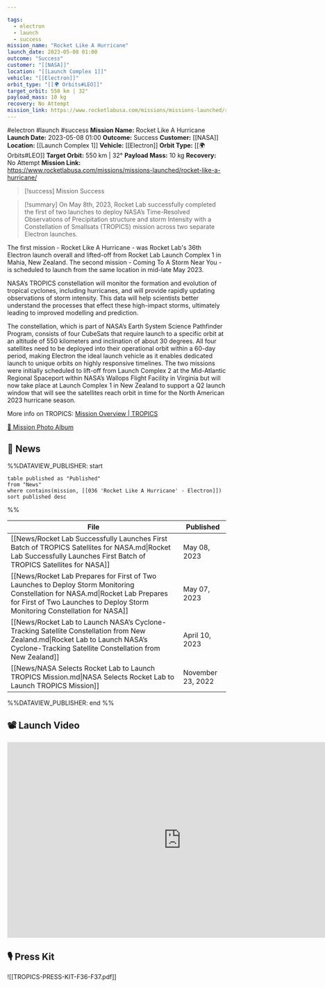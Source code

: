 ```yaml
---

tags:
  - electron
  - launch
  - success
mission_name: "Rocket Like A Hurricane"
launch_date: 2023-05-08 01:00
outcome: "Success"
customer: "[[NASA]]"
location: "[[Launch Complex 1]]"
vehicle: "[[Electron]]"
orbit_type: "[[🌍 Orbits#LEO]]"
target_orbit: 550 km | 32°
payload_mass: 10 kg
recovery: No Attempt
mission_link: https://www.rocketlabusa.com/missions/missions-launched/rocket-like-a-hurricane/
---
```


#electron #launch #success
**Mission Name:** Rocket Like A Hurricane
**Launch Date:** 2023-05-08 01:00
**Outcome:** Success
**Customer:** [[NASA]]
**Location:** [[Launch Complex 1]]
**Vehicle:** [[Electron]]
**Orbit Type:** [[🌍 Orbits#LEO]]
**Target Orbit:** 550 km | 32°
**Payload Mass:** 10 kg
**Recovery:** No Attempt
**Mission Link:** https://www.rocketlabusa.com/missions/missions-launched/rocket-like-a-hurricane/

>[!success] Mission Success

>[!summary]
On May 8th, 2023, Rocket Lab successfully completed the first of two launches to deploy NASA’s Time-Resolved Observations of Precipitation structure and storm Intensity with a Constellation of Smallsats (TROPICS) mission across two separate Electron launches.
>
The first mission - Rocket Like A Hurricane - was Rocket Lab's 36th Electron launch overall and lifted-off from Rocket Lab Launch Complex 1 in Mahia, New Zealand. The second mission - Coming To A Storm Near You - is scheduled to launch from the same location in mid-late May 2023. 
>
NASA’s TROPICS constellation will monitor the formation and evolution of tropical cyclones, including hurricanes, and will provide rapidly updating observations of storm intensity. This data will help scientists better understand the processes that effect these high-impact storms, ultimately leading to improved modelling and prediction.
>
The constellation, which is part of NASA’s Earth System Science Pathfinder Program, consists of four CubeSats that require launch to a specific orbit at an altitude of 550 kilometers and inclination of about 30 degrees. All four satellites need to be deployed into their operational orbit within a 60-day period, making Electron the ideal launch vehicle as it enables dedicated launch to unique orbits on highly responsive timelines. The two missions were initially scheduled to lift-off from Launch Complex 2 at the Mid-Atlantic Regional Spaceport within NASA’s Wallops Flight Facility in Virginia but will now take place at Launch Complex 1 in New Zealand to support a Q2 launch window that will see the satellites reach orbit in time for the North American 2023 hurricane season.
>
More info on TROPICS: [Mission Overview | TROPICS](https://tropics.ll.mit.edu/CMS/tropics/Mission-Overview)
>
[📸 Mission Photo Album](https://www.flickr.com/photos/rocketlab/albums/72177720307779446/)

## 📰 News
%%DATAVIEW_PUBLISHER: start
```
table published as "Published"
from "News"
where contains(mission, [[036 'Rocket Like A Hurricane' - Electron]])
sort published desc
```
%%

| File                                                                                                                                                                                                         | Published         |
| ------------------------------------------------------------------------------------------------------------------------------------------------------------------------------------------------------------ | ----------------- |
| [[News/Rocket Lab Successfully Launches First Batch of TROPICS Satellites for NASA.md\|Rocket Lab Successfully Launches First Batch of TROPICS Satellites for NASA]]                                         | May 08, 2023      |
| [[News/Rocket Lab Prepares for First of Two Launches to Deploy Storm Monitoring Constellation for NASA.md\|Rocket Lab Prepares for First of Two Launches to Deploy Storm Monitoring Constellation for NASA]] | May 07, 2023      |
| [[News/Rocket Lab to Launch NASA’s Cyclone-Tracking Satellite Constellation from New Zealand.md\|Rocket Lab to Launch NASA’s Cyclone-Tracking Satellite Constellation from New Zealand]]                     | April 10, 2023    |
| [[News/NASA Selects Rocket Lab to Launch TROPICS Mission.md\|NASA Selects Rocket Lab to Launch TROPICS Mission]]                                                                                             | November 23, 2022 |

%%DATAVIEW_PUBLISHER: end %%

## 📽️ Launch Video

<iframe width="800" height="450" src="https://www.youtube.com/embed/N3prw-94wQc" title="Rocket Lab&#39;s Electron - Rocket Like A Hurricane Mission" frameborder="0" allow="accelerometer; autoplay; clipboard-write; encrypted-media; gyroscope; picture-in-picture; web-share" referrerpolicy="strict-origin-when-cross-origin" allowfullscreen></iframe>     

## 🎙️ Press Kit

![[TROPICS-PRESS-KIT-F36-F37.pdf]]